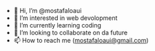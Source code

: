 - 👋 Hi, I’m @mostafaloaui
- 👀 I’m interested in web devolopment
- 🌱 I’m currently learning coding
- 💞️ I’m looking to collaborate on da future
- 📫 How to reach me (mostafaloaui@gmail.com)

<!---
mostafaloaui/mostafaloaui is a ✨ special ✨ repository because its `README.md` (this file) appears on your GitHub profile.
You can click the Preview link to take a look at your changes.
--->
